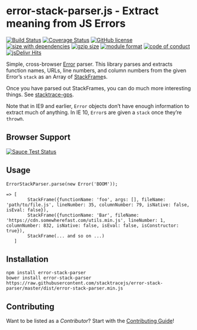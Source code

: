 error-stack-parser.js - Extract meaning from JS Errors
======================================================

[![Build Status](https://img.shields.io/travis/stacktracejs/error-stack-parser/master.svg?style=flat-square)](https://travis-ci.org/stacktracejs/error-stack-parser) [![Coverage Status](https://img.shields.io/coveralls/stacktracejs/error-stack-parser.svg?style=flat-square)](https://coveralls.io/r/stacktracejs/error-stack-parser?branch=master) [![GitHub license](https://img.shields.io/github/license/stacktracejs/error-stack-parser.svg?style=flat-square)](https://opensource.org/licenses/MIT) [![size with dependencies](https://img.shields.io/badge/size-4.8k-green.svg?style=flat-square)](https://github.com/stacktracejs/error-stack-parser/releases) [![gzip size](https://img.shields.io/badge/gzipped-1.8k-green.svg?style=flat-square)](https://github.com/stacktracejs/error-stack-parser/releases) [![module format](https://img.shields.io/badge/module%20format-umd-lightgrey.svg?style=flat-square&colorB=ff69b4)](https://github.com/stacktracejs/error-stack-parser/releases) [![code of conduct](https://img.shields.io/badge/code%20of-conduct-lightgrey.svg?style=flat-square&colorB=ff69b4)](http://todogroup.org/opencodeofconduct/#stacktrace.js/me@eriwen.com) [![jsDelivr Hits](https://data.jsdelivr.com/v1/package/npm/error-stack-parser/badge)](https://www.jsdelivr.com/package/npm/error-stack-parser)

Simple, cross-browser [Error](https://developer.mozilla.org/en-US/docs/Web/JavaScript/Reference/Global_Objects/Error) parser. This library parses and extracts function names, URLs, line numbers, and column numbers from the given Error’s `stack` as an Array of [StackFrame](http://git.io/stackframe)s.

Once you have parsed out StackFrames, you can do much more interesting things. See [stacktrace-gps](http://git.io/stacktrace-gps).

Note that in IE9 and earlier, `Error` objects don’t have enough information to extract much of anything. In IE 10, `Error`s are given a `stack` once they’re `throw`n.

Browser Support
---------------

[![Sauce Test Status](https://saucelabs.com/browser-matrix/stacktracejs.svg)](https://saucelabs.com/u/stacktracejs)

Usage
-----

    ErrorStackParser.parse(new Error('BOOM'));

    => [
            StackFrame({functionName: 'foo', args: [], fileName: 'path/to/file.js', lineNumber: 35, columnNumber: 79, isNative: false, isEval: false}),
            StackFrame({functionName: 'Bar', fileName: 'https://cdn.somewherefast.com/utils.min.js', lineNumber: 1, columnNumber: 832, isNative: false, isEval: false, isConstructor: true}),
            StackFrame(... and so on ...)
       ]

Installation
------------

    npm install error-stack-parser
    bower install error-stack-parser
    https://raw.githubusercontent.com/stacktracejs/error-stack-parser/master/dist/error-stack-parser.min.js

Contributing
------------

Want to be listed as a *Contributor*? Start with the [Contributing Guide](.github/CONTRIBUTING.md)!
